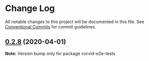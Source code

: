 # Change Log

All notable changes to this project will be documented in this file.
See [Conventional Commits](https://conventionalcommits.org) for commit guidelines.

## [0.2.8](https://github.com/wix-incubator/corvid/compare/v0.2.7...v0.2.8) (2020-04-01)

**Note:** Version bump only for package corvid-e2e-tests
